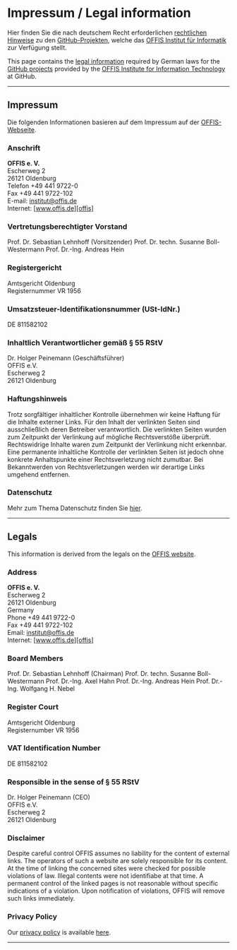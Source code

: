 Impressum / Legal information
=============================

Hier finden Sie die nach deutschem Recht erforderlichen [rechtlichen
Hinweise](#impressum) zu den [GitHub-Projekten][gh], welche das
[OFFIS Institut für Informatik][offis] zur Verfügung stellt.

This page contains the [legal information](#legals) required by
German laws for the [GitHub projects][gh] provided by the [OFFIS
Institute for Information Technology][offis] at GitHub.

----------------------------------------------------------------------
Impressum
----------------------------------------------------------------------

Die folgenden Informationen basieren auf dem Impressum auf der
[OFFIS-Webseite][imde].

### Anschrift

**OFFIS e. V.**  
Escherweg 2  
26121 Oldenburg  
Telefon +49 441 9722-0  
Fax +49 441 9722-102  
E-mail: institut@offis.de  
Internet: [www.offis.de][offis]

### Vertretungsberechtigter Vorstand

Prof. Dr. Sebastian Lehnhoff (Vorsitzender)
Prof. Dr. techn. Susanne Boll-Westermann
Prof. Dr.-Ing. Andreas Hein

### Registergericht

Amtsgericht Oldenburg  
Registernummer VR 1956

### Umsatzsteuer-Identifikationsnummer (USt-IdNr.)

DE 811582102

### Inhaltlich Verantwortlicher gemäß § 55 RStV

Dr. Holger Peinemann (Geschäftsführer)  
OFFIS e.V.  
Escherweg 2  
26121 Oldenburg

### Haftungshinweis

Trotz sorgfältiger inhaltlicher Kontrolle übernehmen wir keine Haftung
für die Inhalte externer Links. Für den Inhalt der verlinkten Seiten
sind ausschließlich deren Betreiber verantwortlich. Die verlinkten
Seiten wurden zum Zeitpunkt der Verlinkung auf mögliche Rechtsverstöße
überprüft. Rechtswidrige Inhalte waren zum Zeitpunkt der Verlinkung
nicht erkennbar. Eine permanente inhaltliche Kontrolle der verlinkten
Seiten ist jedoch ohne konkrete Anhaltspunkte einer Rechtsverletzung
nicht zumutbar. Bei Bekanntwerden von Rechtsverletzungen werden wir
derartige Links umgehend entfernen.

### Datenschutz

Mehr zum Thema Datenschutz finden Sie [hier][ppde].

----------------------------------------------------------------------
Legals
----------------------------------------------------------------------

This information is derived from the legals on the
[OFFIS website][imen].

### Address

**OFFIS e. V.**  
Escherweg 2  
26121 Oldenburg  
Germany  
Phone +49 441 9722-0  
Fax +49 441 9722-102  
Email: institut@offis.de  
Internet: [www.offis.de][offis]

### Board Members

Prof. Dr. Sebastian Lehnhoff (Chairman)
Prof. Dr. techn. Susanne Boll-Westermann
Prof. Dr.-Ing. Axel Hahn
Prof. Dr.-Ing. Andreas Hein
Prof. Dr.-Ing. Wolfgang H. Nebel

### Register Court

Amtsgericht Oldenburg  
Registernumber VR 1956

### VAT Identification Number

DE 811582102

### Responsible in the sense of § 55 RStV

Dr. Holger Peinemann (CEO)  
OFFIS e.V.  
Escherweg 2  
26121 Oldenburg

### Disclaimer

Despite careful control OFFIS assumes no liability for the content of
external links.  The operators of such a website are solely
responsible for its content. At the time of linking the concerned
sites were checked for possible violations of law. Illegal contents
were not identifiabe at that time.  A permanent control of the linked
pages is not reasonable without specific indications of a violation.
Upon notification of violations, OFFIS will remove such links
immediately.

### Privacy Policy

Our [privacy policy][ppen] is available [here][ppen].

[gh]:    https://github.com/offis
[offis]: http://www.offis.de
[imde]:  https://www.offis.de/impressum.html
[ppde]:  https://www.offis.de/datenschutz.html
[imen]:  https://www.offis.de/en/legals.html
[ppen]:  https://www.offis.de/en/privacy.html

----------------------------------------------------------------------

